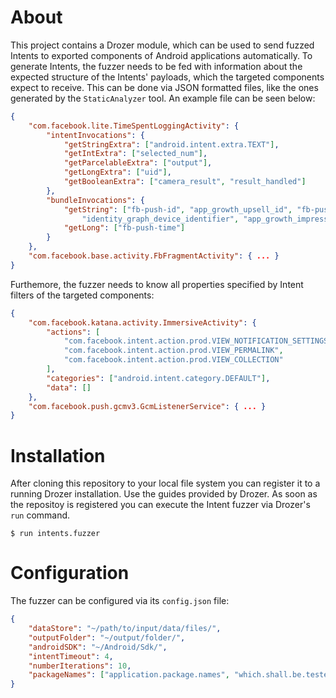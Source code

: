 # About
This project contains a Drozer module, which can be used to send fuzzed Intents to exported components of Android applications automatically. To generate Intents, the fuzzer needs to be fed with information about the expected structure of the Intents' payloads, which the targeted components expect to receive. This can be done via JSON formatted files, like the ones generated by the `StaticAnalyzer` tool. An example file can be seen below:
```json
{
    "com.facebook.lite.TimeSpentLoggingActivity": {
        "intentInvocations": {
            "getStringExtra": ["android.intent.extra.TEXT"],
            "getIntExtra": ["selected_num"],
            "getParcelableExtra": ["output"],
            "getLongExtra": ["uid"],
            "getBooleanExtra": ["camera_result", "result_handled"]
        },
        "bundleInvocations": {
            "getString": ["fb-push-id", "app_growth_upsell_id", "fb-push-json", 
                "identity_graph_device_identifier", "app_growth_impression_id"],
            "getLong": ["fb-push-time"]
        }
    },
    "com.facebook.base.activity.FbFragmentActivity": { ... }
}
```
Furthemore, the fuzzer needs to know all properties specified by Intent filters of the targeted components:
```json
{
    "com.facebook.katana.activity.ImmersiveActivity": {
        "actions": [
            "com.facebook.intent.action.prod.VIEW_NOTIFICATION_SETTINGS",
            "com.facebook.intent.action.prod.VIEW_PERMALINK",
            "com.facebook.intent.action.prod.VIEW_COLLECTION"
        ],
        "categories": ["android.intent.category.DEFAULT"],
        "data": []
    },
    "com.facebook.push.gcmv3.GcmListenerService": { ... }
}
```

# Installation
After cloning this repository to your local file system you can register it to a running Drozer installation. Use the guides provided by Drozer. As soon as the repositoy is registered you can execute the Intent fuzzer via Drozer's `run` command.
```console
$ run intents.fuzzer
```

# Configuration
The fuzzer can be configured via its `config.json` file:
```json
{
    "dataStore": "~/path/to/input/data/files/",
    "outputFolder": "~/output/folder/",
    "androidSDK": "~/Android/Sdk/",
    "intentTimeout": 4,
    "numberIterations": 10,
    "packageNames": ["application.package.names", "which.shall.be.tested"]
}
```

